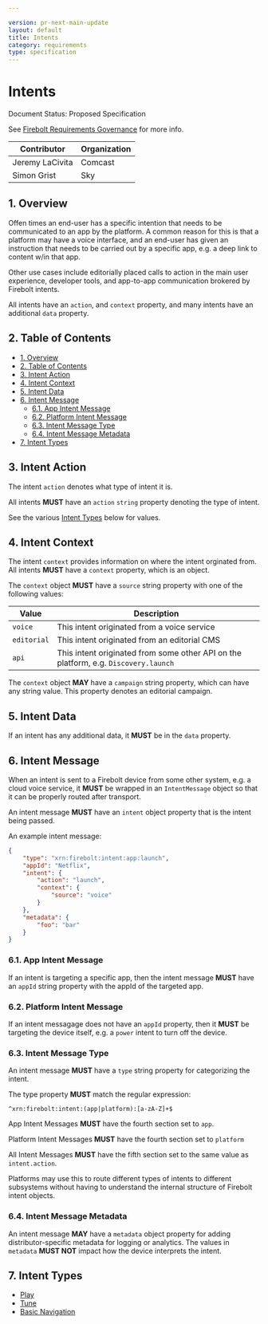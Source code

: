 ```yaml
---

version: pr-next-main-update
layout: default
title: Intents
category: requirements
type: specification
---
```

# Intents

Document Status: Proposed Specification 

See [Firebolt Requirements Governance](../../governance) for more info. 

| Contributor     | Organization |
| --------------- | ------------ |
| Jeremy LaCivita | Comcast      |
| Simon Grist     | Sky          |


## 1. Overview
Offen times an end-user has a specific intention that needs to be communicated 
to an app by the platform. A common reason for this is that a platform may have 
a voice interface, and an end-user has given an instruction that needs to be 
carried out by a specific app, e.g. a deep link to content w/in that app. 

Other use cases include editorially placed calls to action in the main user 
experience, developer tools, and app-to-app communication brokered by Firebolt 
intents. 

All intents have an `action`, and `context` property, and many intents have an 
additional `data` property. 

## 2. Table of Contents
- [1. Overview](#1-overview)
- [2. Table of Contents](#2-table-of-contents)
- [3. Intent Action](#3-intent-action)
- [4. Intent Context](#4-intent-context)
- [5. Intent Data](#5-intent-data)
- [6. Intent Message](#6-intent-message)
  - [6.1. App Intent Message](#61-app-intent-message)
  - [6.2. Platform Intent Message](#62-platform-intent-message)
  - [6.3. Intent Message Type](#63-intent-message-type)
  - [6.4. Intent Message Metadata](#64-intent-message-metadata)
- [7. Intent Types](#7-intent-types)

## 3. Intent Action
The intent `action` denotes what type of intent it is. 

All intents **MUST** have an `action` `string` property denoting the type of intent. 

See the various [Intent Types](#intent-types) below for values. 

## 4. Intent Context

The intent `context` provides information on where the intent orginated from. 
All intents **MUST** have a `context` property, which is an object. 

The `context` object **MUST** have a `source` string property with one of the 
following values: 

 | Value       | Description                                                                         |
 |-------------|-------------------------------------------------------------------------------------|
 | `voice`     | This intent originated from a voice service                                         |
 | `editorial` | This intent originated from an editorial CMS                                        |
 | `api`       | This intent originated from some other API on the platform, e.g. `Discovery.launch` |

The `context` object **MAY** have a `campaign` string property, which can have 
any string value. This property denotes an editorial campaign. 

## 5. Intent Data
If an intent has any additional data, it **MUST** be in the `data` property. 

## 6. Intent Message
When an intent is sent to a Firebolt device from some other system, e.g. a cloud voice service, it **MUST** be wrapped in an `IntentMessage` object so that it can be properly routed after transport.

An intent message **MUST** have an `intent` object property that is the intent being passed.

An example intent message:

```json
{
    "type": "xrn:firebolt:intent:app:launch",
    "appId": "Netflix",
    "intent": {
        "action": "launch",
        "context": {
            "source": "voice"
        }
    },
    "metadata": {
        "foo": "bar"
    }
}
```

### 6.1. App Intent Message
If an intent is targeting a specific app, then the intent message **MUST** have an `appId` string property with the appId of the targeted app.

### 6.2. Platform Intent Message
If an intent messagage does not have an `appId` property, then it **MUST** be targeting the device itself, e.g. a `power` intent to turn off the device.

### 6.3. Intent Message Type
An intent message **MUST** have a `type` string property for categorizing the intent.

The type property **MUST** match the regular expression:

```regex
^xrn:firebolt:intent:(app|platform):[a-zA-Z]+$
```

App Intent Messages **MUST** have the fourth section set to `app`.

Platform Intent Messages **MUST** have the fourth section set to `platform`

All Intent Messages **MUST** have the fifth section set to the same value as `intent.action`.

Platforms may use this to route different types of intents to different subsystems without having to understand the internal structure of Firebolt intent objects.

### 6.4. Intent Message Metadata
An intent message **MAY** have a `metadata` object property for adding distributor-specific metadata for logging or analytics. The values in `metadata` **MUST NOT** impact how the device interprets the intent.

## 7. Intent Types

- [Play](./play)
- [Tune](./tune)
- [Basic Navigation](./navigation)
  